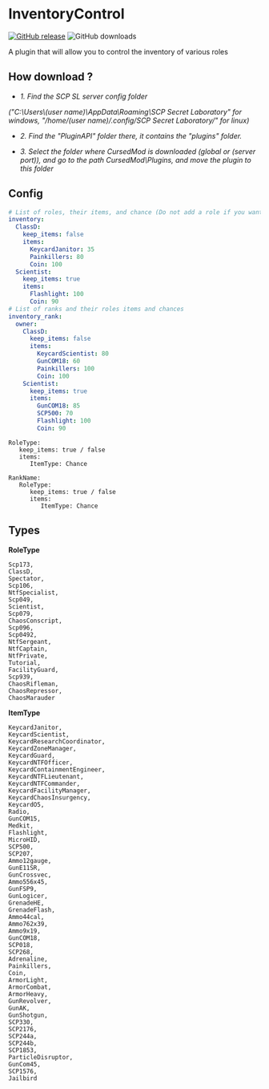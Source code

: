 # InventoryControl
[![GitHub release](https://flat.badgen.net/github/release/MrAfitol/InventoryControl-CursedMod)](https://github.com/MrAfitol/InventoryControl/releases/)
![GitHub downloads](https://flat.badgen.net/github/assets-dl/MrAfitol/InventoryControl-CursedMod)

A plugin that will allow you to control the inventory of various roles

## How download ?
   - *1. Find the SCP SL server config folder*
   
   *("C:\Users\\(user name)\AppData\Roaming\SCP Secret Laboratory\" for windows, "/home/(user name)/.config/SCP Secret Laboratory/" for linux)*
  
   - *2. Find the "PluginAPI" folder there, it contains the "plugins" folder.*
  
   - *3. Select the folder where CursedMod is downloaded (global or (server port)), and go to the path CursedMod\Plugins, and move the plugin to this folder*
   
## Config

```yml
# List of roles, their items, and chance (Do not add a role if you want its inventory to be normal)
inventory:
  ClassD:
    keep_items: false
    items:
      KeycardJanitor: 35
      Painkillers: 80
      Coin: 100
  Scientist:
    keep_items: true
    items:
      Flashlight: 100
      Coin: 90
# List of ranks and their roles items and chances
inventory_rank:
  owner:
    ClassD:
      keep_items: false
      items:
        KeycardScientist: 80
        GunCOM18: 60
        Painkillers: 100
        Coin: 100
    Scientist:
      keep_items: true
      items:
        GunCOM18: 85
        SCP500: 70
        Flashlight: 100
        Coin: 90
```


```
RoleType:
   keep_items: true / false
   items:
      ItemType: Chance
```

```
RankName:
   RoleType:
      keep_items: true / false
      items:
         ItemType: Chance
```

## Types

**RoleType**
```
Scp173,
ClassD,
Spectator,
Scp106,
NtfSpecialist,
Scp049,
Scientist,
Scp079,
ChaosConscript,
Scp096,
Scp0492,
NtfSergeant,
NtfCaptain,
NtfPrivate,
Tutorial,
FacilityGuard,
Scp939,
ChaosRifleman,
ChaosRepressor,
ChaosMarauder
```

**ItemType**
```
KeycardJanitor,
KeycardScientist,
KeycardResearchCoordinator,
KeycardZoneManager,
KeycardGuard,
KeycardNTFOfficer,
KeycardContainmentEngineer,
KeycardNTFLieutenant,
KeycardNTFCommander,
KeycardFacilityManager,
KeycardChaosInsurgency,
KeycardO5,
Radio,
GunCOM15,
Medkit,
Flashlight,
MicroHID,
SCP500,
SCP207,
Ammo12gauge,
GunE11SR,
GunCrossvec,
Ammo556x45,
GunFSP9,
GunLogicer,
GrenadeHE,
GrenadeFlash,
Ammo44cal,
Ammo762x39,
Ammo9x19,
GunCOM18,
SCP018,
SCP268,
Adrenaline,
Painkillers,
Coin,
ArmorLight,
ArmorCombat,
ArmorHeavy,
GunRevolver,
GunAK,
GunShotgun,
SCP330,
SCP2176,
SCP244a,
SCP244b,
SCP1853,
ParticleDisruptor,
GunCom45,
SCP1576,
Jailbird
```